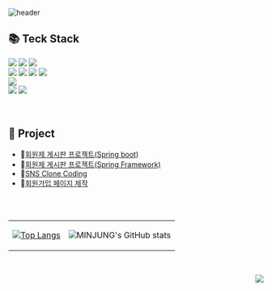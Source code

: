![header](https://capsule-render.vercel.app/api?type=waving&color=369cf0f3&height=250&section=header&text=MINJUNG'KIM&fontColor=f5f5f5&fontSize=90&animation=fadeIn&fontAlignY=38&desc=%20&descAlignY=62&descAlign=62)

## 📚 Teck Stack       

  <img src="https://img.shields.io/badge/Java-007396?style=flat-square&logo=Java&logoColor=white"> </a>
  <img src="https://img.shields.io/badge/Spring-6DB33F?style=flat-square&logo=spring&logoColor=white">
  <img src="https://img.shields.io/badge/IntelliJ-000000?style=flat-square&logo=intelliJ&logoColor=white"></a> <br>
    <img src="https://img.shields.io/badge/JavaScript-F7DF1E?style=flat-square&logo=JavaScript&logoColor=white"/></a>
   <img src="https://img.shields.io/badge/HTML5-E34F26?style=flat-square&logo=html5&logoColor=white">
    <img src="https://img.shields.io/badge/CSS-1572B6?style=flat-square&logo=css3&logoColor=white"></a>
    <img src="https://img.shields.io/badge/Bootstrap-7952B3?style=flat-square&logo=bootstrap&logoColor=white"><br>
    <img src="https://img.shields.io/badge/MySQL-4479A1?style=flat-square&logo=MySQL&logoColor=white"/></a><br>
    <img src="https://img.shields.io/badge/GitHub-181717?style=flat-square&logo=github&logoColor=white">
    <img src="https://img.shields.io/badge/Git-F05032?style=flat-square&logo=git&logoColor=white"> <br>
    <br>
    <br>

## 📂 Project
* 📃[회원제 게시판 프로젝트(Spring boot)](https://github.com/alswjd094/memberBoard_20221213)
* 📃[회원제 게시판 프로젝트(Spring Framework)](https://github.com/alswjd094/members_20221104)
* 📃[SNS Clone Coding](https://github.com/alswjd094/project_20221116)
* 📃[회원가입 페이지 제작](https://github.com/alswjd094/member-registration-code)
<br>
<br>

<table outline:"none">
<tr>
<td align="center">

[![Top Langs](https://github-readme-stats.vercel.app/api/top-langs/?username=alswjd094&layout=compact)](https://github.com/alswjd094/github-readme-stats)
</td>
<td align="center">

![MINJUNG's GitHub stats](https://github-readme-stats.vercel.app/api?username=alswjd094&show_icons=true&theme=transparent)
</td>
</tr>
</table>
<br>

<div align="right">

[<img src="https://img.shields.io/badge/blog-339AF0?style=plastic&logo=github&logoColor=white">](http://alswjd094.github.io)
</div>
